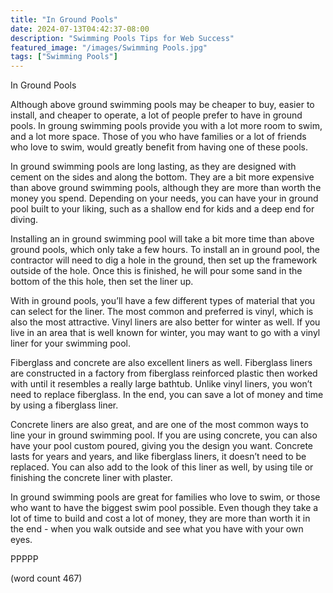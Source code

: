 ```yaml
---
title: "In Ground Pools"
date: 2024-07-13T04:42:37-08:00
description: "Swimming Pools Tips for Web Success"
featured_image: "/images/Swimming Pools.jpg"
tags: ["Swimming Pools"]
---
```


In Ground Pools

Although above ground swimming pools may be cheaper to buy, easier to install, and cheaper to operate, a lot of people prefer to have in ground pools.  In groung swimming pools provide you with a lot more room to swim, and a lot more space.  Those of you who have families or a lot of friends who love to swim, would greatly benefit from having one of these pools.

In ground swimming pools are long lasting, as they are designed with cement on the sides and along the bottom.  They are a bit more expensive than above ground swimming pools, although they are more than worth the money you spend.  Depending on your needs, you can have your in ground pool built to your liking, such as a shallow end for kids and a deep end for diving.

Installing an in ground swimming pool will take a bit more time than above ground pools, which only take a few hours.  To install an in ground pool, the contractor will need to dig a hole in the ground, then set up the framework outside of the hole.  Once this is finished, he will pour some sand in the bottom of the this hole, then set the liner up.  

With in ground pools, you’ll have a few different types of material that you can select for the liner.  The most common and preferred is vinyl, which is also the most attractive.  Vinyl liners are also better for winter as well.  If you live in an area that is well known for winter, you may want to go with a vinyl liner for your swimming pool.

Fiberglass and concrete are also excellent liners as well.  Fiberglass liners are constructed in a factory from fiberglass reinforced plastic then worked with until it resembles a really large bathtub.  Unlike vinyl liners, you won’t need to replace fiberglass.  In the end, you can save a lot of money and time by using a fiberglass liner.

Concrete liners are also great, and are one of the most common ways to line your in ground swimming pool.  If you are using concrete, you can also have your pool custom poured, giving you the design you want.  Concrete lasts for years and years, and like fiberglass liners, it doesn’t need to be replaced.  You can also add to the look of this liner as well, by using tile or finishing the concrete liner with plaster.

In ground swimming pools are great for families who love to swim, or those who want to have the biggest swim pool possible.  Even though they take a lot of time to build and cost a lot of money, they are more than worth it in the end - when you walk outside and see what you have with your own eyes.

PPPPP

(word count 467)
